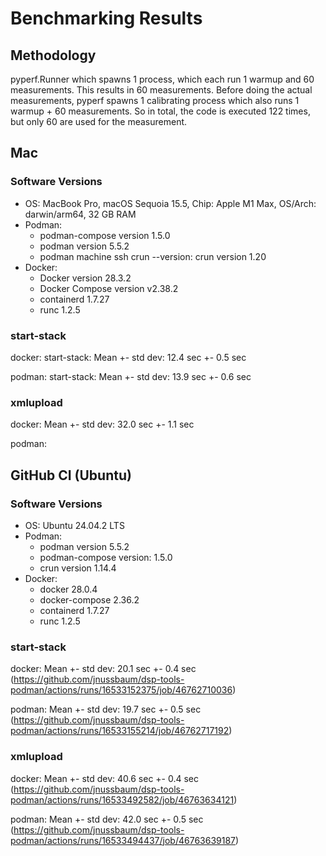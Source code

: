 # Benchmarking Results

## Methodology

pyperf.Runner which spawns 1 process, which each run 1 warmup and 60 measurements.
This results in 60 measurements.
Before doing the actual measurements, pyperf spawns 1 calibrating process which also runs 1 warmup + 60 measurements.
So in total, the code is executed 122 times, but only 60 are used for the measurement.


## Mac

### Software Versions

- OS: MacBook Pro, macOS Sequoia 15.5, Chip: Apple M1 Max, OS/Arch: darwin/arm64, 32 GB RAM
- Podman:
    - podman-compose version 1.5.0
    - podman version 5.5.2
    - podman machine ssh crun --version: crun version 1.20
- Docker:
    - Docker version 28.3.2
    - Docker Compose version v2.38.2
    - containerd 1.7.27
    - runc 1.2.5


### start-stack

docker: start-stack: Mean +- std dev: 12.4 sec +- 0.5 sec

podman: start-stack: Mean +- std dev: 13.9 sec +- 0.6 sec 


### xmlupload

docker: Mean +- std dev: 32.0 sec +- 1.1 sec

podman: 




## GitHub CI (Ubuntu)

### Software Versions

- OS: Ubuntu 24.04.2 LTS
- Podman:
    - podman version 5.5.2
    - podman-compose version: 1.5.0
    - crun version 1.14.4
- Docker:
    - docker 28.0.4
    - docker-compose 2.36.2
    - containerd 1.7.27
    - runc 1.2.5

### start-stack

docker: Mean +- std dev: 20.1 sec +- 0.4 sec
(https://github.com/jnussbaum/dsp-tools-podman/actions/runs/16533152375/job/46762710036)

podman: Mean +- std dev: 19.7 sec +- 0.5 sec
(https://github.com/jnussbaum/dsp-tools-podman/actions/runs/16533155214/job/46762717192)



### xmlupload

docker: Mean +- std dev: 40.6 sec +- 0.4 sec
(https://github.com/jnussbaum/dsp-tools-podman/actions/runs/16533492582/job/46763634121)

podman: Mean +- std dev: 42.0 sec +- 0.5 sec
(https://github.com/jnussbaum/dsp-tools-podman/actions/runs/16533494437/job/46763639187)
